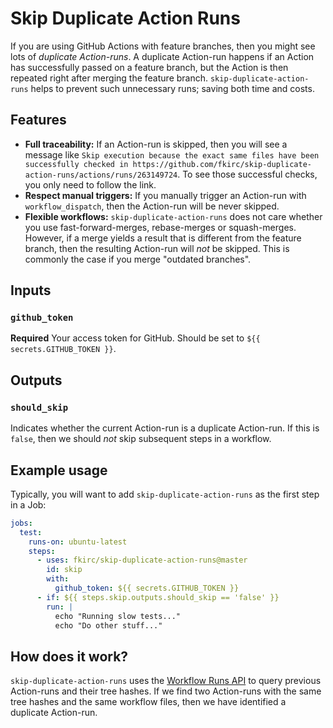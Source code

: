 # Skip Duplicate Action Runs

If you are using GitHub Actions with feature branches, then you might see lots of _duplicate Action-runs_.
A duplicate Action-run happens if an Action has successfully passed on a feature branch, but the Action is then repeated right after merging the feature branch.
`skip-duplicate-action-runs` helps to prevent such unnecessary runs; saving both time and costs.

## Features

- **Full traceability:** If an Action-run is skipped, then you will see a message like `Skip execution because the exact same files have been successfully checked in https://github.com/fkirc/skip-duplicate-action-runs/actions/runs/263149724`.
  To see those successful checks, you only need to follow the link.
- **Respect manual triggers:** If you manually trigger an Action-run with `workflow_dispatch`, then the Action-run will be never skipped.
- **Flexible workflows:** `skip-duplicate-action-runs` does not care whether you use fast-forward-merges, rebase-merges or squash-merges.
  However, if a merge yields a result that is different from the feature branch, then the resulting Action-run will _not_ be skipped.
  This is commonly the case if you merge "outdated branches".
  
## Inputs

### `github_token`

**Required** Your access token for GitHub. Should be set to `${{ secrets.GITHUB_TOKEN }}`.

## Outputs

### `should_skip`

Indicates whether the current Action-run is a duplicate Action-run.
If this is `false`, then we should _not_ skip subsequent steps in a workflow.

## Example usage

Typically, you will want to add `skip-duplicate-action-runs` as the first step in a Job:

```yml
jobs:
  test:
    runs-on: ubuntu-latest
    steps:
      - uses: fkirc/skip-duplicate-action-runs@master
        id: skip
        with:
          github_token: ${{ secrets.GITHUB_TOKEN }}
      - if: ${{ steps.skip.outputs.should_skip == 'false' }}
        run: |
          echo "Running slow tests..."
          echo "Do other stuff..."
```

## How does it work?

`skip-duplicate-action-runs` uses the [Workflow Runs API](https://docs.github.com/en/rest/reference/actions#workflow-runs) to query previous Action-runs and their tree hashes.
If we find two Action-runs with the same tree hashes and the same workflow files, then we have identified a duplicate Action-run.

